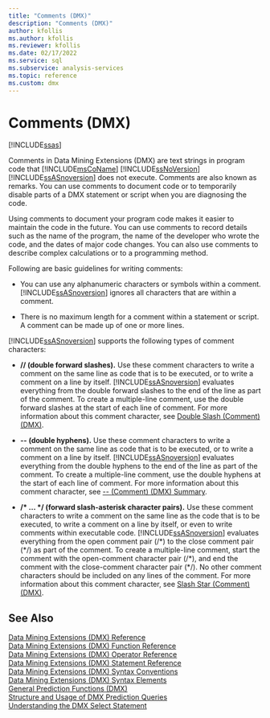 ```yaml
---
title: "Comments (DMX)"
description: "Comments (DMX)"
author: kfollis
ms.author: kfollis
ms.reviewer: kfollis
ms.date: 02/17/2022
ms.service: sql
ms.subservice: analysis-services
ms.topic: reference
ms.custom: dmx
---
```

# Comments (DMX)
[!INCLUDE[ssas](../includes/applies-to-version/ssas.md)]

  Comments in Data Mining Extensions (DMX) are text strings in program code that [!INCLUDE[msCoName](../includes/msconame-md.md)] [!INCLUDE[ssNoVersion](../includes/ssnoversion-md.md)] [!INCLUDE[ssASnoversion](../includes/ssasnoversion-md.md)] does not execute. Comments are also known as remarks. You can use comments to document code or to temporarily disable parts of a DMX statement or script when you are diagnosing the code.  
  
 Using comments to document your program code makes it easier to maintain the code in the future. You can use comments to record details such as the name of the program, the name of the developer who wrote the code, and the dates of major code changes. You can also use comments to describe complex calculations or to a programming method.  
  
 Following are basic guidelines for writing comments:  
  
-   You can use any alphanumeric characters or symbols within a comment. [!INCLUDE[ssASnoversion](../includes/ssasnoversion-md.md)] ignores all characters that are within a comment.  
  
-   There is no maximum length for a comment within a statement or script. A comment can be made up of one or more lines.  
  
 [!INCLUDE[ssASnoversion](../includes/ssasnoversion-md.md)] supports the following types of comment characters:  
  
-   **// (double forward slashes).** Use these comment characters to write a comment on the same line as code that is to be executed, or to write a comment on a line by itself. [!INCLUDE[ssASnoversion](../includes/ssasnoversion-md.md)] evaluates everything from the double forward slashes to the end of the line as part of the comment. To create a multiple-line comment, use the double forward slashes at the start of each line of comment. For more information about this comment character, see [Double Slash &#40;Comment&#41; &#40;DMX&#41;](../dmx/double-slash-comment-dmx.md).  
  
-   **-- (double hyphens).** Use these comment characters to write a comment on the same line as code that is to be executed, or to write a comment on a line by itself. [!INCLUDE[ssASnoversion](../includes/ssasnoversion-md.md)] evaluates everything from the double hyphens to the end of the line as part of the comment. To create a multiple-line comment, use the double hyphens at the start of each line of comment. For more information about this comment character, see [-- &#40;Comment&#41; &#40;DMX&#41; Summary](../dmx/comment-dmx-summary.md).  
  
-   **/\* ... \*/ (forward slash-asterisk character pairs).** Use these comment characters to write a comment on the same line as the code that is to be executed, to write a comment on a line by itself, or even to write comments within executable code. [!INCLUDE[ssASnoversion](../includes/ssasnoversion-md.md)] evaluates everything from the open comment pair (/*) to the close comment pair (\*/) as part of the comment. To create a multiple-line comment, start the comment with the open-comment character pair (/\*), and end the comment with the close-comment character pair (\*/). No other comment characters should be included on any lines of the comment. For more information about this comment character, see [Slash Star &#40;Comment&#41; &#40;DMX&#41;](../dmx/slash-star-comment-dmx.md).  
  
## See Also  
 [Data Mining Extensions &#40;DMX&#41; Reference](../dmx/data-mining-extensions-dmx-reference.md)   
 [Data Mining Extensions &#40;DMX&#41; Function Reference](../dmx/data-mining-extensions-dmx-function-reference.md)   
 [Data Mining Extensions &#40;DMX&#41; Operator Reference](../dmx/data-mining-extensions-dmx-operator-reference.md)   
 [Data Mining Extensions &#40;DMX&#41; Statement Reference](../dmx/data-mining-extensions-dmx-statements.md)   
 [Data Mining Extensions &#40;DMX&#41; Syntax Conventions](../dmx/data-mining-extensions-dmx-syntax-conventions.md)   
 [Data Mining Extensions &#40;DMX&#41; Syntax Elements](../dmx/data-mining-extensions-dmx-syntax-elements.md)   
 [General Prediction Functions &#40;DMX&#41;](../dmx/general-prediction-functions-dmx.md)   
 [Structure and Usage of DMX Prediction Queries](../dmx/structure-and-usage-of-dmx-prediction-queries.md)   
 [Understanding the DMX Select Statement](../dmx/understanding-the-dmx-select-statement.md)  
  
  
